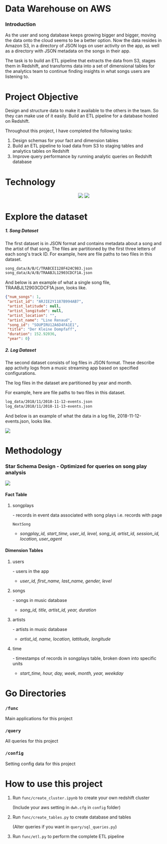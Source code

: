 # Data Warehouse on AWS

### Introduction

As the user and song database keeps growing bigger and bigger, moving the data onto the cloud seems to be a better option. Now the data resides in Amazon S3, in a directory of JSON logs on user activity on the app, as well as a directory with JSON metadata on the songs in their app.

The task is to build an ETL pipeline that extracts the data from S3, stages them in Redshift, and transforms data into a set of dimensional tables for the analytics team to continue finding insights in what songs users are listening to.



# Project Objective

Design and structure data to make it available to the others in the team. So they can make use of it easily. Build an ETL pipeline for a database hosted on Redshift.

Throughout this project, I have completed the following tasks:

1. Design schemas for your fact and dimension tables
2. Build an ETL pipeline to load data from S3 to staging tables and analytics tables on Redshift
3. Improve query performance by running analytic queries on Redshift database

# Technology 

<p align="middle">
  <img src="https://upload.wikimedia.org/wikipedia/commons/thumb/1/1d/AmazonWebservices_Logo.svg/1280px-AmazonWebservices_Logo.svg.png" />
  <img src="https://ws2.sinaimg.cn/large/006tNc79ly1g2bsv06jf3j30gp05njtd.jpg" />



# Explore the dataset

##### 1. Song Dataset

The first dataset is in JSON format and contains metadata about a song and the artist of that song. The files are partitioned by the first three letters of each song's track ID. For example, here are file paths to two files in this dataset.

```txt
song_data/A/B/C/TRABCEI128F424C983.json
song_data/A/A/B/TRAABJL12903CDCF1A.json
```

And below is an example of what a single song file, TRAABJL12903CDCF1A.json, looks like.

```json
{"num_songs": 1, 
 "artist_id": "ARJIE2Y1187B994AB7", 
 "artist_latitude": null, 
 "artist_longitude": null, 
 "artist_location": "", 
 "artist_name": "Line Renaud", 
 "song_id": "SOUPIRU12A6D4FA1E1", 
 "title": "Der Kleine Dompfaff", 
 "duration": 152.92036, 
 "year": 0}
```

##### 2. Log Dataset

The second dataset consists of log files in JSON format. These describe app activity logs from a music streaming app based on specified configurations.

The log files in the dataset are partitioned by year and month. 

For example, here are file paths to two files in this dataset.

```txt
log_data/2018/11/2018-11-12-events.json
log_data/2018/11/2018-11-13-events.json
```

And below is an example of what the data in a log file, 2018-11-12-events.json, looks like.

![](https://ws3.sinaimg.cn/large/006tNc79ly1g2bsvkkb18j316d0cstbp.jpg)



# Methodology 

### Star Schema Design - Optimized for queries on song play analysis

![](https://ws2.sinaimg.cn/large/006tNc79ly1g2bsvrjxy1j30hg0c2aax.jpg)

#### Fact Table

1. songplays

   \- records in event data associated with song plays i.e. records with page

   ```
   NextSong
   ```

   - *songplay_id, start_time, user_id, level, song_id, artist_id, session_id, location, user_agent*

#### Dimension Tables

1. users

   \- users in the app

   - *user_id, first_name, last_name, gender, level*

2. songs

   \- songs in music database

   - *song_id, title, artist_id, year, duration*

3. artists

   \- artists in music database

   - *artist_id, name, location, lattitude, longitude*

4. time

   \- timestamps of records in songplays table, broken down into specific units

   - *start_time, hour, day, week, month, year, weekday*



# Go Directories

### `/func`

Main applications for this project

### `/query`

All queries for this project

### `/config`

Setting config data for this project

# How to use this project

1. Run `func/create_cluster.ipynb` to create your own redshift cluster

   (Include your aws setting in `dwh.cfg` in `config` folder)

2. Run `func/create_tables.py` to create database and tables 

   (Alter queries if you want in `query/sql_queries.py`)

3. Run `func/etl.py` to perform the complete ETL pipeline